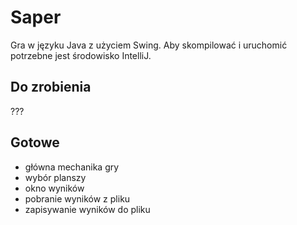 # Saper
Gra w języku Java z użyciem Swing.
Aby skompilować i uruchomić potrzebne jest środowisko IntelliJ.

## Do zrobienia
???

## Gotowe
- główna mechanika gry
- wybór planszy
- okno wyników
- pobranie wyników z pliku
- zapisywanie wyników do pliku
